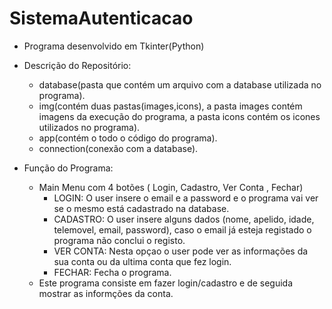 # SistemaAutenticacao

- Programa desenvolvido em Tkinter(Python)
- Descrição do Repositório:
  - database(pasta que contém um arquivo com a database utilizada no programa).
  - img(contém duas pastas(images,icons), a pasta images contém imagens da execução do programa, a pasta icons contém os icones utilizados no programa).
  - app(contém o todo o código do programa).
  - connection(conexão com a database).
    
- Função do Programa:

  - Main Menu com 4 botões ( Login, Cadastro, Ver Conta , Fechar)
      - LOGIN: O user insere o email e a password e o programa vai ver se o mesmo está cadastrado na database.
      - CADASTRO: O user insere alguns dados (nome, apelido, idade, telemovel, email, password), caso o email já esteja registado o programa não conclui o registo.
      - VER CONTA: Nesta opçao o user pode ver as informações da sua conta ou da ultima conta que fez login.
      - FECHAR: Fecha o programa.
  - Este programa consiste em fazer login/cadastro e de seguida mostrar as informções da conta.

